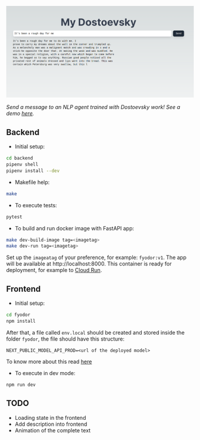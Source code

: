 <p align="center">
  <a href="https://my-dostoyevsky.vercel.app/" ><img src="app.png" alt="app"></a>
</p>

*Send a message to an NLP agent trained with Dostoevsky work! See a demo [here](https://my-dostoyevsky.vercel.app/).*

## Backend
- Initial setup:
```bash
cd backend
pipenv shell
pipenv install --dev
```

- Makefile help:
```bash
make
```

- To execute tests:
```bash
pytest
```

- To build and run docker image with FastAPI app:
```bash
make dev-build-image tag=<imagetag>
make dev-run tag=<imagetag>
```
Set up the `imageatag` of your preference, for example: `fyodor:v1`. The app will be available at http://localhost:8000. This container is ready for deployment, for example to [Cloud Run](https://cloud.google.com/run?hl=es-419).

## Frontend

- Initial setup:
```bash
cd fyodor
npm install
```

After that, a file called `env.local` should be created and stored inside the folder `fyodor`, the file should have this structure:

```
NEXT_PUBLIC_MODEL_API_PROD=<url of the deployed model>
```

To know more about this read [here](https://nextjs.org/docs/pages/building-your-application/configuring/environment-variables)

- To execute in dev mode:
```bash
npm run dev
```

## TODO
- Loading state in the frontend
- Add description into frontend
- Animation of the complete text
